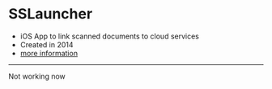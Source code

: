 # SSLauncher

* iOS App to link scanned documents to cloud services
* Created in 2014
* [more information](http://good-beans.blogspot.com/2014/10/iosscansnap-scansnapsslauncher.html)
---
Not working now